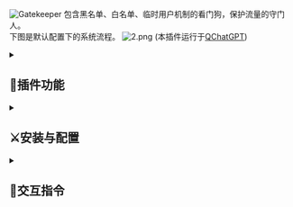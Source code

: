 ![Gatekeeper](https://socialify.git.ci/zuo-shi-yun/Gatekeeper/image?description=1&descriptionEditable=QChatGPT%E7%9A%84%E7%9C%8B%E9%97%A8%E7%8B%97%EF%BC%8C%E5%8C%85%E5%90%AB%E9%BB%91%E7%99%BD%E5%90%8D%E5%8D%95%E3%80%81%E4%B8%B4%E6%97%B6%E7%94%A8%E6%88%B7%E6%9C%BA%E5%88%B6&logo=https%3A%2F%2Fi.postimg.cc%2FJ4D42xfw%2Fpug.png&name=1&theme=Light)
包含黑名单、白名单、临时用户机制的看门狗，保护流量的守门人。<br/>
下图是默认配置下的系统流程。
![2.png](https://missuo.ru/file/690faa8cbfaa9ef7941b3.png)
(本插件运行于[QChatGPT](https://github.com/RockChinQ/QChatGPT))<br/>
<details>
<summary> 

## :muscle:插件功能

</summary>

<details><summary>黑白名单机制</summary>

- 如在白名单直接放行。**自动**添加管理员qq到白名单。
- 如在黑名单则禁止请求。**自动**添加banlist.py下qq到黑名单。
- 可动态控制黑白名单是否开启、黑白名单QQ号。

</details>

<details>
<summary>临时用户机制</summary>

- 临时用户：即不在白名单也不在黑名单的用户。
- 对该类用户分配最大请求配额（可在范围内随机分配），在配额内的请求可以正常发送。
- 超出配额的请求根据配置自动回复超额提示信息。
- 根据配置自动重置配额。
- 可动态控制是否开启临时用户机制。

</details>


</details>

<details>
<summary>

## :crossed_swords:安装与配置

</summary>
<details>
<summary>安装</summary>

- 运行`!plugin get https://github.com/zuo-shi-yun/Gatekeeper.git`
- 进入插件目录执行`pip install -r requirements.txt`

</details>
<details>
<summary>配置</summary>

- 如果你不熟悉yaml格式文件，请使用指令修改配置，所有配置**均可**通过指令动态修改。
- 系统相关配置存于config.yml文件中。
- 可于config-temporary.yml文件中查看每一项配置的详细说明。**在该文件修改配置无效！！**
- 可对插件运行逻辑、黑白名单机制、临时用户机制进行配置。

</details>

</details>

<details>
<summary>

## :calling:交互指令

</summary>

### 说明

- 下面的所有指令(cmd)均有两种形式，“**!cmd**”以及“**cmd**”。  
  其中“**cmd**”形式的指令只有当config文件中normal_cmd字段为True时有效（默认为True）。  
  下文中“**!**”省略不写，若使用“!cmd”形式时别忘了加。
- 所有命令**仅对**管理员生效。
- 可以向机器人发送"**看门狗**"快速查看指令说明

<details>
<summary>

### 白名单

</summary>

1. **打开白名单**："打开白名单"。
2. **添加qq号到白名单**："添加白名单 qq号1 qq号2"。  
   tips：不限制添加的qq号数量，以空格分隔。
3. **删除白名单qq号**："删除白名单 qq号"
4. **关闭白名单**："关闭白名单"。
5. **查询白名单中所有的qq号**："查询白名单"

</details>

<details>
<summary>

### 黑名单

</summary>

1. **打开黑名单**："打开黑名单"。
2. **添加qq号到黑名单**："添加黑名单 qq号1 qq号2"。  
   tips：不限制添加的qq号数量，以空格分隔。
3. **删除黑名单qq号**："删除黑名单 qq号"
4. **关闭黑名单**："关闭黑名单"。
5. **查询黑名单中的所有qq号**："查询黑名单"

</details>

<details>
<summary>

### 临时用户

</summary>

1. **打开临时用户机制**："打开临时用户"。
2. **设置临时用户最高配额**："设置最高 请求数"  
   eg：设置临时用户最高请求数为10：设置最高 10  
   tips：当随机配额关闭时，每个用户的最高配额均为该参数。
3. **设置配额刷新天数**："设置天数 天数"  
   eg：设置配额刷新间隔为1天：设置天数 1
4. **设置超额提示信息**："设置信息 提示信息"  
   tips：提示信息中以“{}”代表配额刷新天数，空格代表换行。
5. **打开随机配额机制**："打开随机配额"  
   tips：开启后将随机从[最低配额, 最高配额]范围内给用户随机分配配额
6. **设置临时用户最低配额**："设置最低 请求数"。
7. **关闭临时用户机制**："关闭临时用户"
8. **关闭随机配额机制**："关闭随机配额"

</details>

<details>
<summary>

### 运行逻辑

</summary>

1. **打开"cmd"形式的指令**："打开普通指令"。
2. **关闭"cmd"形式的指令**："关闭普通指令"。
3. **打开阻止其余插件行为**："打开插件阻止"  
   tips：可以通过更改plugins/settings.json中order字段中每个插件名称的前后顺序，  
   以达到精准控制屏蔽某些插件的目的。
4. **关闭阻止其余插件行为**："关闭插件阻止"
5. **查询系统所有配置项**："查询配置"

</details>

</details>